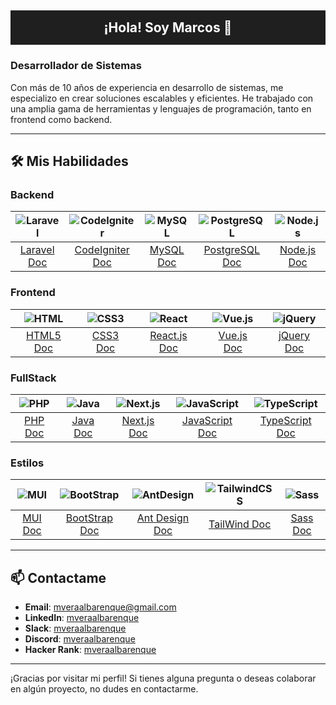 ## <h2 align="center" style="background-color: #1f1f1f; color: white; padding: 15px 0;">¡Hola! Soy Marcos 👋</h2>

### Desarrollador de Sistemas

Con más de 10 años de experiencia en desarrollo de sistemas, me especializo en crear soluciones escalables y eficientes. He trabajado con una amplia gama de herramientas y lenguajes de programación, tanto en frontend como backend.

---

## 🛠️ Mis Habilidades

### Backend

| ![Laravel](https://img.shields.io/badge/Laravel-F46200?style=for-the-badge&logo=laravel&logoColor=white) | ![CodeIgniter](https://img.shields.io/badge/CodeIgniter-EF4223?style=for-the-badge&logo=codeigniter&logoColor=white) | ![MySQL](https://img.shields.io/badge/MySQL-4479A1?style=for-the-badge&logo=mysql&logoColor=white) | ![PostgreSQL](https://img.shields.io/badge/PostgreSQL-336791?style=for-the-badge&logo=postgresql&logoColor=white) | ![Node.js](https://img.shields.io/badge/Node.js-339933?style=for-the-badge&logo=node.js&logoColor=white) |
| :---: | :---: | :---: | :---: | :---: |
| [Laravel Doc](https://laravel.com/docs/8.x) | [CodeIgniter Doc](https://codeigniter.com/user_guide/index.html) | [MySQL Doc](https://dev.mysql.com/doc/) | [PostgreSQL Doc](https://developer.mozilla.org/es/docs/Glossary/REST) | [Node.js Doc](https://nodejs.org/docs/latest/api/) |

### Frontend

| ![HTML](https://img.shields.io/badge/HTML-E34F26?style=for-the-badge&logo=html5&logoColor=white) | ![CSS3](https://img.shields.io/badge/CSS3-1572B6?style=for-the-badge&logo=css3&logoColor=white) | ![React](https://img.shields.io/badge/React-61DAFB?style=for-the-badge&logo=react&logoColor=black) | ![Vue.js](https://img.shields.io/badge/Vue.js-4FC08D?style=for-the-badge&logo=vue.js&logoColor=white) | ![jQuery](https://img.shields.io/badge/jQuery-0769AD?style=for-the-badge&logo=jquery&logoColor=white) |
| :---: | :---: | :---: | :---: | :---: |
| [HTML5 Doc](https://developer.mozilla.org/es/docs/Web/Guide/HTML/HTML5) | [CSS3 Doc](https://developer.mozilla.org/es/docs/Web/CSS) | [React.js Doc](https://es.reactjs.org/docs/getting-started.html) | [Vue.js Doc](https://es.vuejs.org/v2/guide/) | [jQuery Doc](https://es.jquery.com/) |

### FullStack

| ![PHP](https://img.shields.io/badge/PHP-777BB4?style=for-the-badge&logo=php&logoColor=white) | ![Java](https://img.shields.io/badge/Java-007396?style=for-the-badge&logo=javascript&logoColor=white) | ![Next.js](https://img.shields.io/badge/Next.js-000000?style=for-the-badge&logo=next.js&logoColor=white) | ![JavaScript](https://img.shields.io/badge/JavaScript-F7DF1E?style=for-the-badge&logo=javascript&logoColor=black) | ![TypeScript](https://img.shields.io/badge/TypeScript-3178C6?style=for-the-badge&logo=typescript&logoColor=white) |
| :---: | :---: | :---: | :---: | :---: |
| [PHP Doc](https://www.php.net/manual/es/) | [Java Doc](https://docs.oracle.com/javase/8/docs/technotes/guides/language/index.html) | [Next.js Doc](https://nextjs.org) | [JavaScript Doc](https://developer.mozilla.org/es/docs/Web/JavaScript) | [TypeScript Doc](https://www.typescriptlang.org/docs/) |

### Estilos

| ![MUI](https://img.shields.io/badge/MUI-007FFF?style=for-the-badge&logo=mui&logoColor=white) | ![BootStrap](https://img.shields.io/badge/BootStrap-7952B3?style=for-the-badge&logo=bootstrap&logoColor=white) | ![AntDesign](https://img.shields.io/badge/AntDesign-0170FE?style=for-the-badge&logo=antdesign&logoColor=white) | ![TailwindCSS](https://img.shields.io/badge/TailwindCSS-06B6D4?style=for-the-badge&logo=tailwind-css&logoColor=white) | ![Sass](https://img.shields.io/badge/Sass-CC6699?style=for-the-badge&logo=sass&logoColor=white) |
| :---: | :---: | :---: | :---: | :---: |
| [MUI Doc](https://mui.com) | [BootStrap Doc](https://getbootstrap.com/docs/5.3/getting-started/introduction/) | [Ant Design Doc](https://ant.design) | [TailWind Doc](https://tailwindcss.com/docs) | [Sass Doc](https://sass-lang.com/documentation) |

---

## 📫 Contactame

- **Email**: [mveraalbarenque@gmail.com](mailto:mveraalbarenque@gmail.com)
- **LinkedIn**: [mveraalbarenque](https://www.linkedin.com/in/mveraalbarenque)
- **Slack**: [mveraalbarenque](https://devmvera.slack.com/team/U07AFKFFP60)
- **Discord**: [mveraalbarenque](https://discord.gg/5dJPT5kC)
- **Hacker Rank**: [mveraalbarenque](https://www.hackerrank.com/profile/mveraalbarenque)

---

¡Gracias por visitar mi perfil! Si tienes alguna pregunta o deseas colaborar en algún proyecto, no dudes en contactarme.
